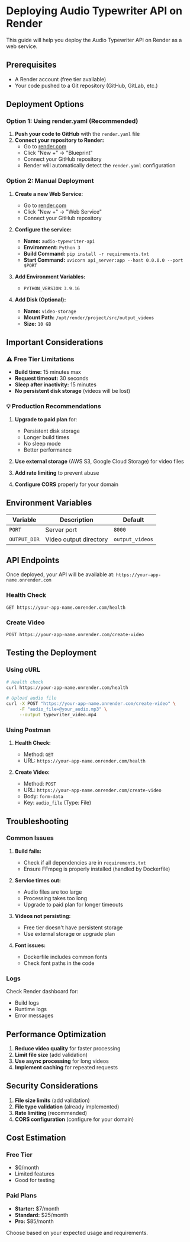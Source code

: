# Deploying Audio Typewriter API on Render

This guide will help you deploy the Audio Typewriter API on Render as a web service.

## Prerequisites

- A Render account (free tier available)
- Your code pushed to a Git repository (GitHub, GitLab, etc.)

## Deployment Options

### Option 1: Using render.yaml (Recommended)

1. **Push your code to GitHub** with the `render.yaml` file
2. **Connect your repository to Render:**
   - Go to [render.com](https://render.com)
   - Click "New +" → "Blueprint"
   - Connect your GitHub repository
   - Render will automatically detect the `render.yaml` configuration

### Option 2: Manual Deployment

1. **Create a new Web Service:**
   - Go to [render.com](https://render.com)
   - Click "New +" → "Web Service"
   - Connect your GitHub repository

2. **Configure the service:**
   - **Name:** `audio-typewriter-api`
   - **Environment:** `Python 3`
   - **Build Command:** `pip install -r requirements.txt`
   - **Start Command:** `uvicorn api_server:app --host 0.0.0.0 --port $PORT`

3. **Add Environment Variables:**
   - `PYTHON_VERSION`: `3.9.16`

4. **Add Disk (Optional):**
   - **Name:** `video-storage`
   - **Mount Path:** `/opt/render/project/src/output_videos`
   - **Size:** `10 GB`

## Important Considerations

### ⚠️ **Free Tier Limitations**

- **Build time:** 15 minutes max
- **Request timeout:** 30 seconds
- **Sleep after inactivity:** 15 minutes
- **No persistent disk storage** (videos will be lost)

### 💡 **Production Recommendations**

1. **Upgrade to paid plan** for:
   - Persistent disk storage
   - Longer build times
   - No sleep mode
   - Better performance

2. **Use external storage** (AWS S3, Google Cloud Storage) for video files

3. **Add rate limiting** to prevent abuse

4. **Configure CORS** properly for your domain

## Environment Variables

| Variable | Description | Default |
|----------|-------------|---------|
| `PORT` | Server port | `8000` |
| `OUTPUT_DIR` | Video output directory | `output_videos` |

## API Endpoints

Once deployed, your API will be available at:
`https://your-app-name.onrender.com`

### Health Check
```
GET https://your-app-name.onrender.com/health
```

### Create Video
```
POST https://your-app-name.onrender.com/create-video
```

## Testing the Deployment

### Using cURL
```bash
# Health check
curl https://your-app-name.onrender.com/health

# Upload audio file
curl -X POST "https://your-app-name.onrender.com/create-video" \
     -F "audio_file=@your_audio.mp3" \
     --output typewriter_video.mp4
```

### Using Postman
1. **Health Check:**
   - Method: `GET`
   - URL: `https://your-app-name.onrender.com/health`

2. **Create Video:**
   - Method: `POST`
   - URL: `https://your-app-name.onrender.com/create-video`
   - Body: `form-data`
   - Key: `audio_file` (Type: File)

## Troubleshooting

### Common Issues

1. **Build fails:**
   - Check if all dependencies are in `requirements.txt`
   - Ensure FFmpeg is properly installed (handled by Dockerfile)

2. **Service times out:**
   - Audio files are too large
   - Processing takes too long
   - Upgrade to paid plan for longer timeouts

3. **Videos not persisting:**
   - Free tier doesn't have persistent storage
   - Use external storage or upgrade plan

4. **Font issues:**
   - Dockerfile includes common fonts
   - Check font paths in the code

### Logs

Check Render dashboard for:
- Build logs
- Runtime logs
- Error messages

## Performance Optimization

1. **Reduce video quality** for faster processing
2. **Limit file size** (add validation)
3. **Use async processing** for long videos
4. **Implement caching** for repeated requests

## Security Considerations

1. **File size limits** (add validation)
2. **File type validation** (already implemented)
3. **Rate limiting** (recommended)
4. **CORS configuration** (configure for your domain)

## Cost Estimation

### Free Tier
- $0/month
- Limited features
- Good for testing

### Paid Plans
- **Starter:** $7/month
- **Standard:** $25/month
- **Pro:** $85/month

Choose based on your expected usage and requirements. 